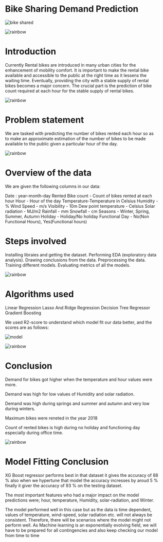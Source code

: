 # Bike Sharing Demand Prediction
![bike shared](https://user-images.githubusercontent.com/103363862/189336649-5dc5a5af-8d6b-4311-9856-72be890f5c17.jpeg)

![rainbow](https://user-images.githubusercontent.com/103363862/189336269-057bd670-3759-4493-80c1-f9408658c447.png)


# Introduction
Currently Rental bikes are introduced in many urban cities for the enhancement of mobility comfort. It is important to make the rental bike available and accessible to the public at the right time as it lessens the waiting time. Eventually, providing the city with a stable supply of rental bikes becomes a major concern. The crucial part is the prediction of bike count required at each hour for the stable supply of rental bikes.

![rainbow](https://user-images.githubusercontent.com/103363862/189336269-057bd670-3759-4493-80c1-f9408658c447.png)


# Problem statement
We are tasked with predicting the number of bikes rented each hour so as to make an approximate estimation of the number of bikes to be made available to the public given a particular hour of the day.

![rainbow](https://user-images.githubusercontent.com/103363862/189336269-057bd670-3759-4493-80c1-f9408658c447.png)


# Overview of the data
We are given the following columns in our data:

Date : year-month-day
Rented Bike count - Count of bikes rented at each hour
Hour - Hour of the day
Temperature-Temperature in Celsius
Humidity - %
Wind Speed - m/s
Visibility - 10m
Dew point temperature - Celsius
Solar radiation - MJ/m2
Rainfall - mm
Snowfall - cm
Seasons - Winter, Spring, Summer, Autumn
Holiday - Holiday/No holiday
Functional Day - No(Non Functional Hours), Yes(Functional hours)

# Steps involved
Installing libraies and getting the dataset.
Performing EDA (exploratory data analysis).
Drawing conclusions from the data.
Preprocessing the data.
Training different models.
Evaluating metrics of all the models.

![rainbow](https://user-images.githubusercontent.com/103363862/189336269-057bd670-3759-4493-80c1-f9408658c447.png)


# Algorithms used
Linear Regression
Lasso And Ridge Regression
Decision Tree Regressor
Gradient Boosting

We used R2-score to understand which model fit our data better, and the scores are as follows:

![model](https://user-images.githubusercontent.com/103363862/189334454-77b6f5a6-4cb8-41c0-927a-a0157730e9f7.png)

![rainbow](https://user-images.githubusercontent.com/103363862/189336269-057bd670-3759-4493-80c1-f9408658c447.png)


# Conclusion
Demand for bikes got higher when the temperature and hour values were more.

Demand was high for low values of Humidity and solar radiation.

Demand was high during springs and summer and autumn and very low during winters.

Maximum bikes were reneted in the year 2018

Count of rented bikes is high during no holiday and functioning day especially during office time.

![rainbow](https://user-images.githubusercontent.com/103363862/189336269-057bd670-3759-4493-80c1-f9408658c447.png)


# Model Fitting Conclusion
XG Boost regressor performs best in that dataset it gives the accuracy of 88 % also when we hypertune that model the accuracy incresses by aroud 5 % finally it giver the accuracy of 93 % on the testing dataset.

The most important features who had a major impact on the model predictions were; hour, temperature, Humidity, solar-radiation, and Winter.

The model performed well in this case but as the data is time dependent, values of temperature, wind-speed, solar radiation etc. will not always be consistent. Therefore, there will be scenarios where the model might not perform well. As Machine learning is an exponentially evolving field, we will have to be prepared for all contingencies and also keep checking our model from time to time


